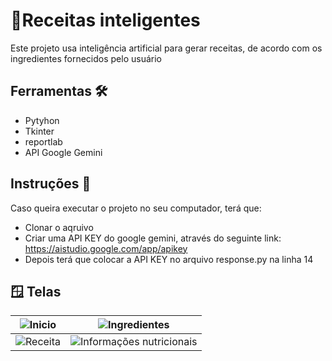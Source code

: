 # 📖Receitas inteligentes

Este projeto usa inteligência artificial para gerar receitas, de acordo com os ingredientes fornecidos pelo usuário

## Ferramentas 🛠️
 - Pytyhon
 - Tkinter
 - reportlab
 - API Google Gemini

## Instruções 📄
  Caso queira executar o projeto no seu computador, terá que:
 - Clonar o aqruivo
 - Criar uma API KEY do google gemini, através do seguinte link: https://aistudio.google.com/app/apikey
 - Depois terá que colocar a API KEY no arquivo response.py na linha 14

## 🪟 Telas
![Inicio](https://github.com/Pedro101520/Receita-Inteligente/assets/105872928/730404be-3a2b-4e00-8150-973d6d1575c2) | ![Ingredientes](https://github.com/Pedro101520/Receita-Inteligente/assets/105872928/b92dcd2c-4b2c-40fd-b570-bf5aba843cfb)
--- | ---
![Receita](https://github.com/Pedro101520/Receita-Inteligente/assets/105872928/fddedc16-df44-4aed-9492-c9ea4ebc3506) | ![Informações nutricionais](https://github.com/Pedro101520/Receita-Inteligente/assets/105872928/7d7d17fb-c6ab-4f87-b081-e6d4b40084d4)


